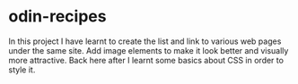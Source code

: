 # odin-recipes
In this project I have learnt to create the list and link to various web pages under the same site. Add image elements to make it look better and visually more attractive.
Back here after I learnt some basics about CSS in order to style it.